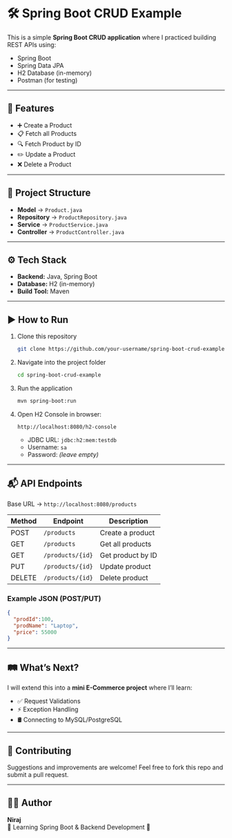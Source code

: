 # 🛠️ Spring Boot CRUD Example

This is a simple **Spring Boot CRUD application** where I practiced building REST APIs using:

- Spring Boot
- Spring Data JPA
- H2 Database (in-memory)
- Postman (for testing)

---

## 🚀 Features
- ➕ Create a Product
- 📋 Fetch all Products
- 🔍 Fetch Product by ID
- ✏️ Update a Product
- ❌ Delete a Product

---

## 📂 Project Structure
- **Model** → `Product.java`
- **Repository** → `ProductRepository.java`
- **Service** → `ProductService.java`
- **Controller** → `ProductController.java`

---

## ⚙️ Tech Stack
- **Backend:** Java, Spring Boot  
- **Database:** H2 (in-memory)  
- **Build Tool:** Maven  

---

## ▶️ How to Run
1. Clone this repository  
   ```bash
   git clone https://github.com/your-username/spring-boot-crud-example.git
   ```
2. Navigate into the project folder  
   ```bash
   cd spring-boot-crud-example
   ```
3. Run the application  
   ```bash
   mvn spring-boot:run
   ```
4. Open H2 Console in browser:  
   ```
   http://localhost:8080/h2-console
   ```
   - JDBC URL: `jdbc:h2:mem:testdb`  
   - Username: `sa`  
   - Password: *(leave empty)*  

---

## 📬 API Endpoints

Base URL → `http://localhost:8080/products`

| Method | Endpoint             | Description          |
|--------|----------------------|----------------------|
| POST   | `/products`          | Create a product     |
| GET    | `/products`          | Get all products     |
| GET    | `/products/{id}`     | Get product by ID    |
| PUT    | `/products/{id}`     | Update product       |
| DELETE | `/products/{id}`     | Delete product       |

### Example JSON (POST/PUT)
```json
{
  "prodId":100,
  "prodName": "Laptop",
  "price": 55000
}
```

---

## 🛤️ What’s Next?
I will extend this into a **mini E-Commerce project** where I’ll learn:
- ✅ Request Validations  
- ⚡ Exception Handling  
- 🛢️ Connecting to MySQL/PostgreSQL  

---

## 🤝 Contributing
Suggestions and improvements are welcome! Feel free to fork this repo and submit a pull request.  

---

## 👨‍💻 Author
**Niraj**  
📌 Learning Spring Boot & Backend Development 🚀  
